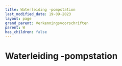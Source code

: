 ```yaml
---
title: Waterleiding -pompstation
last_modified_date: 19-09-2023
layout: page
grand_parent: Verkenningsvoorschriften
parent: W
has_children: false
---
```


Waterleiding -pompstation
=========================

